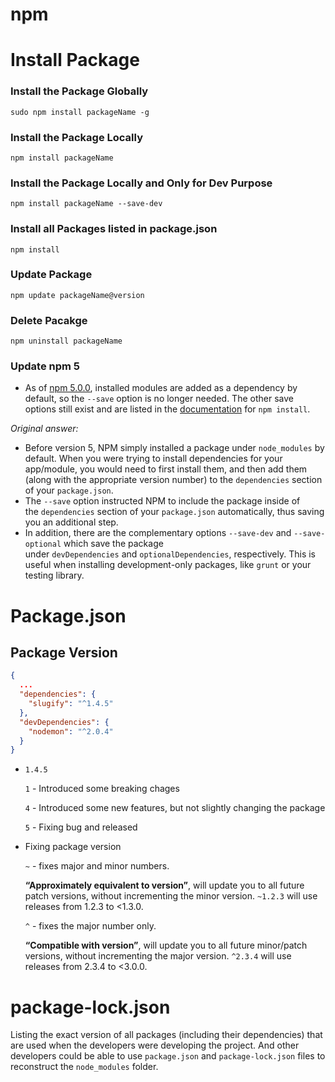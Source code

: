 # npm

# Install Package

### Install the Package Globally

`sudo npm install packageName -g`

### Install the Package Locally

`npm install packageName`

### Install the Package Locally and Only for Dev Purpose

`npm install packageName --save-dev`

### Install all Packages listed in package.json

`npm install`

### Update Package

`npm update packageName@version`

### Delete Pacakge

`npm uninstall packageName`

### **Update npm 5**

- As of [npm 5.0.0](http://blog.npmjs.org/post/161081169345/v500), installed modules are added as a dependency by default, so the `--save` option is no longer needed. The other save options still exist and are listed in the [documentation](https://docs.npmjs.com/cli/install) for `npm install`.

*Original answer:*

- Before version 5, NPM simply installed a package under `node_modules` by default. When you were trying to install dependencies for your app/module, you would need to first install them, and then add them (along with the appropriate version number) to the `dependencies` section of your `package.json`.
- The `--save` option instructed NPM to include the package inside of the `dependencies` section of your `package.json` automatically, thus saving you an additional step.
- In addition, there are the complementary options `--save-dev` and `--save-optional` which save the package under `devDependencies` and `optionalDependencies`, respectively. This is useful when installing development-only packages, like `grunt` or your testing library.

# Package.json

## Package Version

```json
{
  ...
  "dependencies": {
    "slugify": "^1.4.5"
  },
  "devDependencies": {
    "nodemon": "^2.0.4"
  }
}
```

- `1.4.5`

    `1` - Introduced some breaking chages

    `4` - Introduced some new features, but not slightly changing the package

    `5` - Fixing bug and released

- Fixing package version

    `~` - fixes major and minor numbers. 

    **“Approximately equivalent to version”**, will update you to all future patch versions, without incrementing the minor version. `~1.2.3` will use releases from 1.2.3 to <1.3.0.

    `^` - fixes the major number only.

    **“Compatible with version”**, will update you to all future minor/patch versions, without incrementing the major version. `^2.3.4` will use releases from 2.3.4 to <3.0.0.

# package-lock.json

Listing the exact version of all packages (including their dependencies) that are used when the developers were developing the project. And other developers could be able to use `package.json` and `package-lock.json` files to reconstruct the `node_modules` folder.